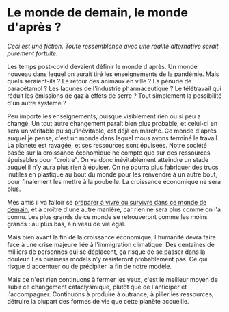 # Le monde de demain, le monde d'après ?

_Ceci est une fiction. Toute ressemblence avec une réalité alternative serait purement fortuite._

Les temps post-covid devaient définir le monde d'après. Un monde nouveau dans lequel on aurait tiré les enseignements de la pandémie. Mais quels seraient-ils ? Le retour des animaux en ville ? La pénurie de paracétamol ? Les lacunes de l'industrie pharmaceutique ? Le télétravail qui réduit les émissions de gaz à effets de serre ? Tout simplement la possibilité d'un autre système ? 

Peu importe les enseignements, puisque visiblement rien ou si peu a changé. Un tout autre changement paraît bien plus probable, et celui-ci en sera un véritable puisqu'inévitable, est déjà en marche.
Ce monde d'après auquel je pense, c'est un monde dans lequel mous avons terminé le travail. La planète est ravagée, et ses ressources sont épuiseés. Notre société basée sur la croissance économique ne compte que sur des ressources épuisables pour "croitre". On va donc inévitablement atteindre un stade auquel il n'y aura plus rien à épuiser. On ne pourra plus fabriquer des trucs inutiles en plastique au bout du monde pour les renvendre à un autre bout, pour finalement les mettre à la poubelle. La croissance économique ne sera plus.

Mes amis il va falloir se <a href="kit-survie.html">préparer à vivre ou survivre dans ce monde de demain</a>, et à croître d'une autre manière, car rien ne sera plus comme on l'a connu. Les plus grands de ce monde se retrouveront comme les moins grands : au plus bas, à niveau de vie égal.

Mais bien avant la fin de la croissance économique, l'humanité devra faire face à une crise majeure liée à l'immigration climatique. Des centaines de milliers de personnes qui se déplacent, ça risque de se passer dans la douleur. Les business models n'y résisteront probablement pas. Ce qui risque d'accentuer ou de précipiter la fin de notre modèle.

Mais ce n'est rien continuons à fermer les yeux, c'est le meilleur moyen de subir ce changement cataclysmique, plutôt que de l'anticiper et l'accompagner. Continuons à produire à outrance, à piller les ressources, détruire la plupart des formes de vie que cette planète accueille.
